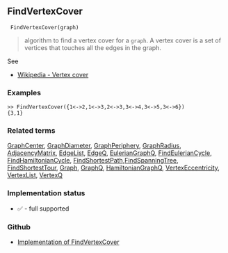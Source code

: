 ## FindVertexCover

```
 FindVertexCover(graph)
```

> algorithm to find a vertex cover for a `graph`. A vertex cover is a set of vertices that touches all the edges in the graph.

See  
* [Wikipedia - Vertex cover](https://en.wikipedia.org/wiki/Vertex_cover)


### Examples

```
>> FindVertexCover({1<->2,1<->3,2<->3,3<->4,3<->5,3<->6})
{3,1}
```

### Related terms 
[GraphCenter](GraphCenter.md), [GraphDiameter](GraphDiameter.md), [GraphPeriphery](GraphPeriphery.md), [GraphRadius](GraphRadius.md), [AdjacencyMatrix](AdjacencyMatrix.md), [EdgeList](EdgeList.md),
[EdgeQ](EdgeQ.md), [EulerianGraphQ](EulerianGraphQ.md), [FindEulerianCycle](FindEulerianCycle.md), [FindHamiltonianCycle](FindHamiltonianCycle.md), [FindShortestPath](FindShortestPath.md),[FindSpanningTree](FindSpanningTree.md), [FindShortestTour](FindShortestTour.md), [Graph](Graph.md), [GraphQ](GraphQ.md), [HamiltonianGraphQ](HamiltonianGraphQ.md), 
[VertexEccentricity](VertexEccentricity.md), [VertexList](VertexList.md), [VertexQ](VertexQ.md) 






### Implementation status

* &#x2705; - full supported

### Github

* [Implementation of FindVertexCover](https://github.com/axkr/symja_android_library/blob/master/symja_android_library/matheclipse-core/src/main/java/org/matheclipse/core/builtin/GraphFunctions.java#L1781) 
